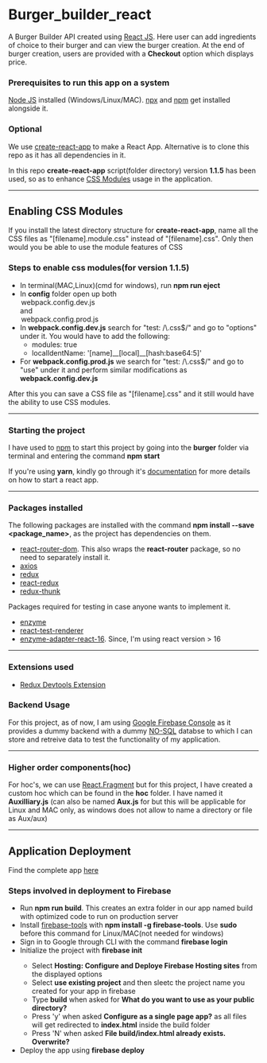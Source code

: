 # Burger_builder_react

A Burger Builder API created using [React JS](https://reactjs.org). Here user can add ingredients of choice to their burger and can view the burger creation. At the end of burger creation, users are provided with a **Checkout** option which displays price. 


### Prerequisites to run this app on a system

[Node JS](https://nodejs.org/en/) installed (Windows/Linux/MAC). [npx](https://www.npmjs.com/package/npx) and [npm](https://docs.npmjs.com/getting-started/) get installed alongside it.

### Optional

We use [create-react-app](https://github.com/facebook/create-react-app) to make a React App. Alternative is to clone this repo as it has all dependencies in it.


In this repo **create-react-app** script(folder directory) version **1.1.5** has been used, so as to enhance [CSS Modules](https://programmingwithmosh.com/react/css-modules-react/) usage in the application.
<hr>

## Enabling CSS Modules

If you install the latest directory structure for **create-react-app**, name all the CSS files as "[filename].module.css" instead of "[filename].css". Only then would you be able to use the module features of CSS

### Steps to enable css modules(for version 1.1.5)

<ul>
	<li>In terminal(MAC,Linux)(cmd for windows), run <b>npm run eject</b></li>
	<li>In <strong>config</strong> folder open up both <legend>webpack.config.dev.js</legend> and <legend>webpack.config.prod.js</legend></li>
	<li>
		In <b>webpack.config.dev.js</b> search for "test: /\.css$/" and go to "options" under it. You would have to add the following:
		<ul style="list-style-type:circle;">
			<li>modules: true</li>
			<li>localIdentName: '[name]__[local]__[hash:base64:5]'</li>
		</ul>
	</li>
	<li>For <b>webpack.config.prod.js</b> we search for "test: /\.css$/" and go to "use" under it and perform similar modifications as <b>webpack.config.dev.js</b></li>
</ul>


After this you can save a CSS file as "[filename].css" and it still would have the ability to use CSS modules.
<hr>


### Starting the project


I have used to [npm](https://docs.npmjs.com/getting-started/) to start this project by going into the **burger** folder via terminal and entering the command **npm start**


If you're using **yarn**, kindly go through it's [documentation](https://yarnpkg.com/lang/en/docs/) for more details on how to start a react app.
<hr>


### Packages installed

The following packages are installed with the command **npm install --save <package_name>**, as the project has dependencies on them.

<ul>
	<li><a href="https://reacttraining.com/react-router/web/guides/quick-start" target="_blank">react-router-dom</a>. This also wraps the <b>react-router</b> package, so no need to separately install it. </li>
	<li><a href="https://github.com/axios/axios" target="_blank">axios</a></li>
	<li><a href="https://redux.js.org/">redux</a></li>
	<li><a href="https://react-redux.js.org/">react-redux</a></li>
	<li><a href="https://github.com/reduxjs/redux-thunk">redux-thunk</a></li>
</ul>

Packages required for testing in case anyone wants to implement it.
<ul>
	<li><a href="https://airbnb.io/enzyme/">enzyme</a></li></li>
	<li><a href="https://www.npmjs.com/package/react-test-renderer">react-test-renderer</a></li>
	<li><a href="https://www.npmjs.com/package/enzyme-adapter-react-16">enzyme-adapter-react-16</a>. Since, I'm using react version > 16</li>
</ul>
<hr>

### Extensions used

<ul>
	<li><a href="https://github.com/zalmoxisus/redux-devtools-extension">Redux Devtools Extension</a></li>
</ul>

### Backend Usage

For this project, as of now, I am using [Google Firebase Console](https://firebase.google.com/?gclid=EAIaIQobChMIj9GWh4W85AIVSR0rCh16ygT4EAAYASAAEgJt2vD_BwE) as it provides a dummy backend with a dummy [NO-SQL](https://searchdatamanagement.techtarget.com/definition/NoSQL-Not-Only-SQL) databse to which I can store and retreive data to test the functionality of my application.
<hr>

### Higher order components(hoc)

For hoc's, we can use [React.Fragment](https://reactjs.org/docs/fragments.html) but for this project, I have created a custom hoc which can be found in the **hoc** folder. I have named it **Auxilliary.js** (can also be named **Aux.js** for but this will be applicable for Linux and MAC only, as windows does not allow to name a directory or file as Aux/aux) 
<hr>

## Application Deployment

Find the complete app [here](https://burger-builder-react-c3110.firebaseapp.com/)

### Steps involved in deployment to Firebase

<ul>
	<li>Run <b>npm run build</b>. This creates an extra folder in our app named build with optimized code to run on production server</li>
	<li>Install <a href="https://github.com/firebase/firebase-tools">firebase-tools</a> with <b>npm install -g firebase-tools</b>. Use <b>sudo</b> before this command for Linux/MAC(not needed for windows)</li>
	<li>Sign in to Google through CLI with the command <b>firebase login</b></li>
	<li>Initialize the project with <b>firebase init</b></li>
	<ul>
		<li>Select <b>Hosting: Configure and Deploye Firebase Hosting sites</b> from the displayed options</li>
		<li>Select <b>use existing project</b> and then sleetc the project name you created for your app in firebase</li>
		<li>Type <b>build</b> when asked for <b>What do you want to use as your public directory?</b></li>
		<li>Press 'y' when asked <b>Configure as a single page app?</b> as all files will get redirected to <b>index.html</b> inside the build folder</li>
		<li>Press 'N' when asked <b>File build/index.html already exists. Overwrite?</b></li>
	</ul>
	<li>Deploy the app using <b>firebase deploy</b></li>
</ul>